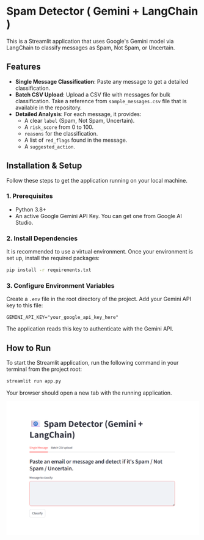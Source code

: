 # Spam Detector ( Gemini + LangChain )

This is a Streamlit application that uses Google's Gemini model via LangChain to classify messages as Spam, Not Spam, or Uncertain.

## Features

*   **Single Message Classification**: Paste any message to get a detailed classification.
*   **Batch CSV Upload**: Upload a CSV file with messages for bulk classification. Take a reference from `sample_messages.csv` file that is available in the repository.
*   **Detailed Analysis**: For each message, it provides:
    *   A clear `label` (Spam, Not Spam, Uncertain).
    *   A `risk_score` from 0 to 100.
    *   `reasons` for the classification.
    *   A list of `red_flags` found in the message.
    *   A `suggested_action`.

## Installation & Setup

Follow these steps to get the application running on your local machine.

### 1. Prerequisites

*   Python 3.8+
*   An active Google Gemini API Key. You can get one from Google AI Studio.

### 2. Install Dependencies

It is recommended to use a virtual environment. Once your environment is set up, install the required packages:

```bash
pip install -r requirements.txt
```

### 3. Configure Environment Variables

Create a `.env` file in the root directory of the project. Add your Gemini API key to this file:

```
GEMINI_API_KEY="your_google_api_key_here"
```

The application reads this key to authenticate with the Gemini API.

## How to Run

To start the Streamlit application, run the following command in your terminal from the project root:

```bash
streamlit run app.py
```

Your browser should open a new tab with the running application.

![alt text](image.png)
